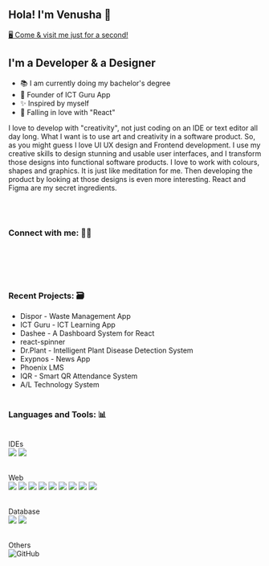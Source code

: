 ## Hola! I'm Venusha 👋 


[  🖥 Come & visit me just for a second!  ](https://venusha.com)

## I'm a Developer & a Designer 
- 📚  I am currently doing my bachelor's degree 
- 🎈  Founder of ICT Guru App 
- ✨ Inspired by myself
- 💙 Falling in love with "React"

I love to develop with "creativity", not just coding on an IDE or text editor all day long. What I want is to use art and creativity in a software product. So, as you might guess I love UI UX design and Frontend development. I use my creative skills to design stunning and usable user interfaces, and I transform those designs into functional software products. I love to work with colours, shapes and graphics. It is just like meditation for me. Then developing the product by looking at those designs is even more interesting. React and Figma are my secret ingredients. 

</br></br>
### Connect with me:  🙌🏻 </br>
[<img  alt="" src="https://img.shields.io/badge/Google_chrome-4285F4?style=for-the-badge&logo=Google-chrome&logoColor=white" />][website]
[<img  alt="" src="https://img.shields.io/badge/Facebook-1877F2?style=for-the-badge&logo=facebook&logoColor=white" />][fb]
[<img  alt="" 	src="https://img.shields.io/badge/Twitter-1DA1F2?style=for-the-badge&logo=twitter&logoColor=white" />][twitter]
[<img  alt="" src="https://img.shields.io/badge/LinkedIn-0077B5?style=for-the-badge&logo=linkedin&logoColor=white" />][linkedin]
[<img  alt="" src="https://img.shields.io/badge/Instagram-E4405F?style=for-the-badge&logo=instagram&logoColor=white" />][instagram]

</br></br>

### Recent Projects:  🗃 
- Dispor - Waste Management App 
- ICT Guru - ICT Learning App
- Dashee - A Dashboard System for React
- react-spinner  
- Dr.Plant - Intelligent Plant Disease Detection System
- Exypnos - News App 
- Phoenix LMS
- IQR - Smart QR Attendance System 
- A/L Technology System
</br></br>
### Languages and Tools: 📊 
\
IDEs\
<img   src="https://img.shields.io/badge/Visual_Studio_Code-0078D4?style=for-the-badge&logo=visual%20studio%20code&logoColor=white" />
<img   src="https://img.shields.io/badge/Visual_Studio-5C2D91?style=for-the-badge&logo=visual%20studio&logoColor=white" /></br> </br>

Web </br> 
<img   src="https://img.shields.io/badge/HTML5-E34F26?style=for-the-badge&logo=html5&logoColor=white" />
<img   src="https://img.shields.io/badge/CSS3-1572B6?style=for-the-badge&logo=css3&logoColor=white" />
<img  src="https://img.shields.io/badge/Sass-CC6699?style=for-the-badge&logo=sass&logoColor=white" />
<img  src="https://img.shields.io/badge/JavaScript-323330?style=for-the-badge&logo=javascript&logoColor=F7DF1E" />
<img  src="https://img.shields.io/badge/React-20232A?style=for-the-badge&logo=react&logoColor=61DAFB" />
<img  src="https://img.shields.io/badge/Node.js-339933?style=for-the-badge&logo=nodedotjs&logoColor=white" />
<img   src="	https://img.shields.io/badge/PHP-777BB4?style=for-the-badge&logo=php&logoColor=white" /> 
<img src="https://img.shields.io/badge/Bootstrap-563D7C?style=for-the-badge&logo=bootstrap&logoColor=white"/>
<img src="https://img.shields.io/badge/Tailwind_CSS-38B2AC?style=for-the-badge&logo=tailwind-css&logoColor=white"/></br> </br>

Database </br>
<img  src="https://img.shields.io/badge/MySQL-005C84?style=for-the-badge&logo=mysql&logoColor=white" />
<img  src="https://img.shields.io/badge/MongoDB-4EA94B?style=for-the-badge&logo=mongodb&logoColor=white" /></br></br>

Others </br>
<img  alt="GitHub" src="https://img.shields.io/badge/GitHub-100000?style=for-the-badge&logo=github&logoColor=white" />


<br />
<br />



[website]: https://venusha.com

[twitter]: https://twitter.com/VenushaDilshan

[instagram]: https://www.instagram.com/venusha_dilshan_/
[linkedin]: https://www.linkedin.com/in/venushadilshan/
[fb]:https://facebook.com/venusha.dilshan
